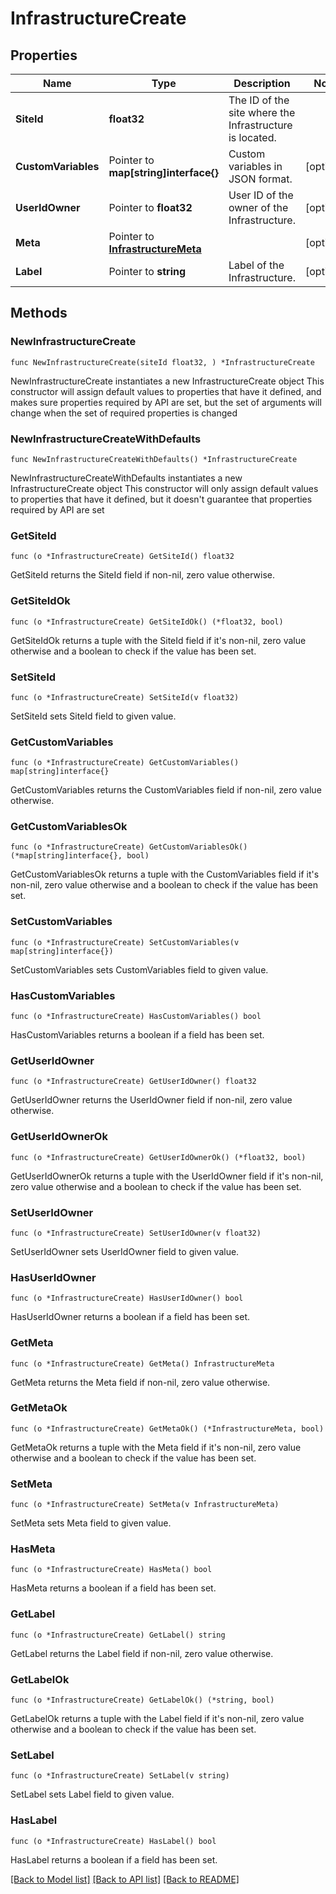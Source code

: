 # InfrastructureCreate

## Properties

Name | Type | Description | Notes
------------ | ------------- | ------------- | -------------
**SiteId** | **float32** | The ID of the site where the Infrastructure is located. | 
**CustomVariables** | Pointer to **map[string]interface{}** | Custom variables in JSON format. | [optional] 
**UserIdOwner** | Pointer to **float32** | User ID of the owner of the Infrastructure. | [optional] 
**Meta** | Pointer to [**InfrastructureMeta**](InfrastructureMeta.md) |  | [optional] 
**Label** | Pointer to **string** | Label of the Infrastructure. | [optional] 

## Methods

### NewInfrastructureCreate

`func NewInfrastructureCreate(siteId float32, ) *InfrastructureCreate`

NewInfrastructureCreate instantiates a new InfrastructureCreate object
This constructor will assign default values to properties that have it defined,
and makes sure properties required by API are set, but the set of arguments
will change when the set of required properties is changed

### NewInfrastructureCreateWithDefaults

`func NewInfrastructureCreateWithDefaults() *InfrastructureCreate`

NewInfrastructureCreateWithDefaults instantiates a new InfrastructureCreate object
This constructor will only assign default values to properties that have it defined,
but it doesn't guarantee that properties required by API are set

### GetSiteId

`func (o *InfrastructureCreate) GetSiteId() float32`

GetSiteId returns the SiteId field if non-nil, zero value otherwise.

### GetSiteIdOk

`func (o *InfrastructureCreate) GetSiteIdOk() (*float32, bool)`

GetSiteIdOk returns a tuple with the SiteId field if it's non-nil, zero value otherwise
and a boolean to check if the value has been set.

### SetSiteId

`func (o *InfrastructureCreate) SetSiteId(v float32)`

SetSiteId sets SiteId field to given value.


### GetCustomVariables

`func (o *InfrastructureCreate) GetCustomVariables() map[string]interface{}`

GetCustomVariables returns the CustomVariables field if non-nil, zero value otherwise.

### GetCustomVariablesOk

`func (o *InfrastructureCreate) GetCustomVariablesOk() (*map[string]interface{}, bool)`

GetCustomVariablesOk returns a tuple with the CustomVariables field if it's non-nil, zero value otherwise
and a boolean to check if the value has been set.

### SetCustomVariables

`func (o *InfrastructureCreate) SetCustomVariables(v map[string]interface{})`

SetCustomVariables sets CustomVariables field to given value.

### HasCustomVariables

`func (o *InfrastructureCreate) HasCustomVariables() bool`

HasCustomVariables returns a boolean if a field has been set.

### GetUserIdOwner

`func (o *InfrastructureCreate) GetUserIdOwner() float32`

GetUserIdOwner returns the UserIdOwner field if non-nil, zero value otherwise.

### GetUserIdOwnerOk

`func (o *InfrastructureCreate) GetUserIdOwnerOk() (*float32, bool)`

GetUserIdOwnerOk returns a tuple with the UserIdOwner field if it's non-nil, zero value otherwise
and a boolean to check if the value has been set.

### SetUserIdOwner

`func (o *InfrastructureCreate) SetUserIdOwner(v float32)`

SetUserIdOwner sets UserIdOwner field to given value.

### HasUserIdOwner

`func (o *InfrastructureCreate) HasUserIdOwner() bool`

HasUserIdOwner returns a boolean if a field has been set.

### GetMeta

`func (o *InfrastructureCreate) GetMeta() InfrastructureMeta`

GetMeta returns the Meta field if non-nil, zero value otherwise.

### GetMetaOk

`func (o *InfrastructureCreate) GetMetaOk() (*InfrastructureMeta, bool)`

GetMetaOk returns a tuple with the Meta field if it's non-nil, zero value otherwise
and a boolean to check if the value has been set.

### SetMeta

`func (o *InfrastructureCreate) SetMeta(v InfrastructureMeta)`

SetMeta sets Meta field to given value.

### HasMeta

`func (o *InfrastructureCreate) HasMeta() bool`

HasMeta returns a boolean if a field has been set.

### GetLabel

`func (o *InfrastructureCreate) GetLabel() string`

GetLabel returns the Label field if non-nil, zero value otherwise.

### GetLabelOk

`func (o *InfrastructureCreate) GetLabelOk() (*string, bool)`

GetLabelOk returns a tuple with the Label field if it's non-nil, zero value otherwise
and a boolean to check if the value has been set.

### SetLabel

`func (o *InfrastructureCreate) SetLabel(v string)`

SetLabel sets Label field to given value.

### HasLabel

`func (o *InfrastructureCreate) HasLabel() bool`

HasLabel returns a boolean if a field has been set.


[[Back to Model list]](../README.md#documentation-for-models) [[Back to API list]](../README.md#documentation-for-api-endpoints) [[Back to README]](../README.md)


